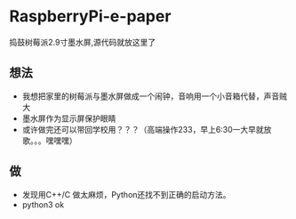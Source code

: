 # RaspberryPi-e-paper
捣鼓树莓派2.9寸墨水屏,源代码就放这里了
## 想法
* 我想把家里的树莓派与墨水屏做成一个闹钟，音响用一个小音箱代替，声音贼大
* 墨水屏作为显示屏保护眼睛
* 或许做完还可以带回学校用？？？（高端操作233，早上6:30一大早就放歌。。。嘿嘿嘿）
## 做
* 发现用C++/C 做太麻烦，Python还找不到正确的启动方法。
* python3 ok
